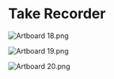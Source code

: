 # Take Recorder

<p><img src="https://vertexschool.instructure.com/courses/316/files/21072/preview?verifier=mrVABgOA0Dt7gGqNl2Qh3ZKl56HMhX0hgr4mTrEX" alt="Artboard 18.png" data-api-endpoint="https://vertexschool.instructure.com/api/v1/courses/316/files/21072" data-api-returntype="File"></p>
<p><img src="https://vertexschool.instructure.com/courses/316/files/21073/preview?verifier=dnGghFWz5iE0yaYX4VD0hcT6M8WVJXpg1cNqZq2R" alt="Artboard 19.png" data-api-endpoint="https://vertexschool.instructure.com/api/v1/courses/316/files/21073" data-api-returntype="File"></p>
<p><img src="https://vertexschool.instructure.com/courses/316/files/21074/preview?verifier=6c2aMLalWiUXgGo1prU9J7DxmrtXnB1cCJbQumWw" alt="Artboard 20.png" data-api-endpoint="https://vertexschool.instructure.com/api/v1/courses/316/files/21074" data-api-returntype="File"></p>
<p>&nbsp;</p>